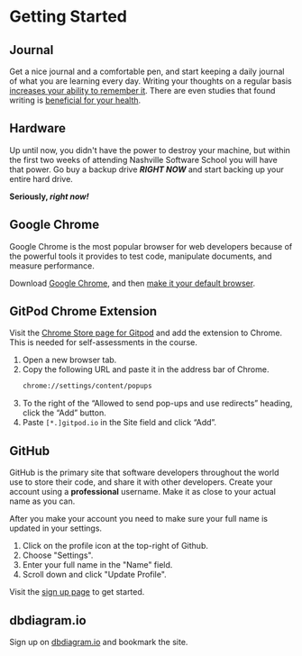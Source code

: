 # Getting Started

## Journal

Get a nice journal and a comfortable pen, and start keeping a daily journal of what you are learning every day. Writing your thoughts on a regular basis [increases your ability to remember it](https://www.lifehack.org/articles/featured/writing-and-remembering-why-we-remember-what-we-write.html). There are even studies that found writing is [beneficial for your health](https://www.apa.org/monitor/sep01/keepdiary.aspx).

## Hardware

Up until now, you didn't have the power to destroy your machine, but within the first two weeks of attending Nashville Software School you will have that power. Go buy a backup drive _**RIGHT NOW**_ and start backing up your entire hard drive.

**Seriously, _right now!_**

## Google Chrome

Google Chrome is the most popular browser for web developers because of the powerful tools it provides to test code, manipulate documents, and measure performance.

Download [Google Chrome](https://www.google.com/chrome/browser/desktop/index.html), and then [make it your default browser](https://support.google.com/chrome/answer/95417?co=GENIE.Platform%3DDesktop&hl=en).

## GitPod Chrome Extension

Visit the [Chrome Store page for Gitpod](https://chrome.google.com/webstore/detail/gitpod-always-ready-to-co/dodmmooeoklaejobgleioelladacbeki?hl=en) and add the extension to Chrome. This is needed for self-assessments in the course.

1. Open a new browser tab.
1. Copy the following URL and paste it in the address bar of Chrome.
    ```sh
    chrome://settings/content/popups
    ```
1. To the right of the “Allowed to send pop-ups and use redirects” heading, click the “Add” button.
1. Paste `[*.]gitpod.io` in the Site field and click “Add”.

## GitHub

GitHub is the primary site that software developers throughout the world use to store their code, and share it with other developers. Create your account using a **professional** username. Make it as close to your actual name as you can.

After you make your account you need to make sure your full name is updated in your settings.

1. Click on the profile icon at the top-right of Github.
1. Choose "Settings".
1. Enter your full name in the "Name" field.
1. Scroll down and click "Update Profile".

Visit the [sign up page](https://github.com/join) to get started.

## dbdiagram.io

Sign up on [dbdiagram.io](https://dbdiagram.io) and bookmark the site.
